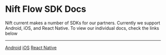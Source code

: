 # Nift Flow SDK Docs

Nift current makes a number of SDKs for our partners. Currently we support Android, iOS, and React Native.
To view our individual docs, check the links below

---
[Android](sdk/android.md)
[iOS](sdk/ios.md)
[React Native](sdk/react-native.md)
